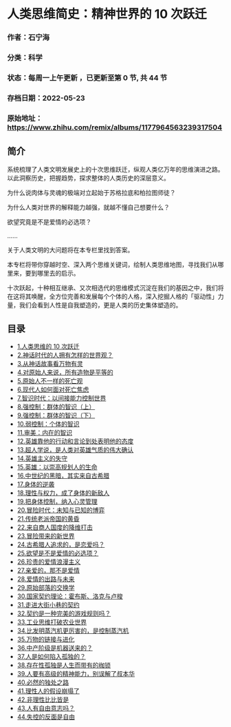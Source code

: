 # 人类思维简史：精神世界的 10 次跃迁

### 作者：石宁海

### 分类：科学

### 状态：每周一上午更新 ，已更新至第 0 节, 共 44 节

### 存档日期：2022-05-23

### 原始地址：https://www.zhihu.com/remix/albums/1177964563239317504


## 简介
系统梳理了人类文明发展史上的十次思维跃迁，纵观人类亿万年的思维演进之路。以此洞察历史，把握趋势，探求整体的人类历史的深层意义。


为什么说肉体与灵魂的极端对立起始于苏格拉底和柏拉图师徒？  

为什么人类对世界的解释能力越强，就越不懂自己想要什么？  

欲望究竟是不是爱情的必选项？  

......


关于人类文明的大问题将在本专栏里找到答案。


本专栏将带你穿越时空、深入两个思维关键词，绘制人类思维地图，寻找我们从哪里来，要到哪里去的启示。


十次跃起，十种相互继承、又次相选代的思维模式沉淀在我们的基因之中，我们将在这将其唤醒，全方位完善和发展每个个体的人格，深入挖掘人格的「驱动性」力量，我们会看到人性是自我塑造的，更是人类的历史集体塑造的。




## 目录
- [1.人类思维的 10 次跃迁](1.人类思维的%2010%20次跃迁.md)
- [2.神话时代的人拥有怎样的世界观？](2.神话时代的人拥有怎样的世界观？.md)
- [3.从神话故事看万物有灵](3.从神话故事看万物有灵.md)
- [4.对原始人来说，所有造物是平等的](4.对原始人来说，所有造物是平等的.md)
- [5.原始人不一样的死亡观](5.原始人不一样的死亡观.md)
- [6.现代人如何面对死亡焦虑](6.现代人如何面对死亡焦虑.md)
- [7.智识时代：以间接能力控制世界](7.智识时代：以间接能力控制世界.md)
- [8.强控制：群体的智识（上）](8.强控制：群体的智识（上）.md)
- [9.强控制：群体的智识（下）](9.强控制：群体的智识（下）.md)
- [10.弱控制：个体的智识](10.弱控制：个体的智识.md)
- [11.审美：内在的智识](11.审美：内在的智识.md)
- [12.英雄靠他的行动和言论到处表明他的态度](12.英雄靠他的行动和言论到处表明他的态度.md)
- [13.超人学说，是人类对英雄气质的伟大确认](13.超人学说，是人类对英雄气质的伟大确认.md)
- [14.英雄主义的失守](14.英雄主义的失守.md)
- [15.英雄：以崇高规划人的生命](15.英雄：以崇高规划人的生命.md)
- [16.中世纪的黑暗，其实来自古希腊](16.中世纪的黑暗，其实来自古希腊.md)
- [17.身体的逆袭](17.身体的逆袭.md)
- [18.理性与权力，成了身体的新敌人](18.理性与权力，成了身体的新敌人.md)
- [19.把身体控制，纳入心灵管理](19.把身体控制，纳入心灵管理.md)
- [20.冒险时代：未知与已知的博弈](20.冒险时代：未知与已知的博弈.md)
- [21.传统老派帝国的黄昏](21.传统老派帝国的黄昏.md)
- [22.来自商人国度的降维打击](22.来自商人国度的降维打击.md)
- [23.冒险带来的新世界](23.冒险带来的新世界.md)
- [24.古希腊人追求的，是恋爱吗？](24.古希腊人追求的，是恋爱吗？.md)
- [25.欲望是不是爱情的必选项？](25.欲望是不是爱情的必选项？.md)
- [26.珍贵的爱情浪漫主义](26.珍贵的爱情浪漫主义.md)
- [27.亲爱的，那不是爱情](27.亲爱的，那不是爱情.md)
- [28.爱情的出路与未来](28.爱情的出路与未来.md)
- [29.原始部落的交换学](29.原始部落的交换学.md)
- [30.国家契约理论：霍布斯、洛克与卢梭](30.国家契约理论：霍布斯、洛克与卢梭.md)
- [31.走进大街小巷的契约](31.走进大街小巷的契约.md)
- [32.契约是一种完美的游戏规则吗？](32.契约是一种完美的游戏规则吗？.md)
- [33.工业思维打破农业世界](33.工业思维打破农业世界.md)
- [34.比发明蒸汽机更厉害的，是控制蒸汽机](34.比发明蒸汽机更厉害的，是控制蒸汽机.md)
- [35.万物的链接与进化](35.万物的链接与进化.md)
- [36.中产阶级是机器送来的？](36.中产阶级是机器送来的？.md)
- [37.人是如何陷入孤独的？](37.人是如何陷入孤独的？.md)
- [38.存在性孤独是人生而带有的枷锁](38.存在性孤独是人生而带有的枷锁.md)
- [39.人要有高级的精神能力，别误解了叔本华](39.人要有高级的精神能力，别误解了叔本华.md)
- [40.必然的独处之路](40.必然的独处之路.md)
- [41.理性人的假设崩塌了](41.理性人的假设崩塌了.md)
- [42.非理性比比皆是](42.非理性比比皆是.md)
- [43.人有自由意志吗？](43.人有自由意志吗？.md)
- [44.失控的反面是自由](44.失控的反面是自由.md)